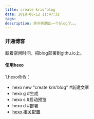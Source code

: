 ```yaml
---
title: create kris'blog
date: 2018-06-12 11:47:32
tags:
description: 终于折腾出一个blog了。。。
---
```


### 开通博客
趁着空闲时间，把blog部署到githu.io上。

#### 使用hexo
1.hexo命令：
- hexo new "create kris'blog" #新建文章
- hexo g #生成
- hexo s #启动预览
- hexo d #部署
- [hexo 相关配置](https://hexo.io/zh-cn/docs/writing.html)
